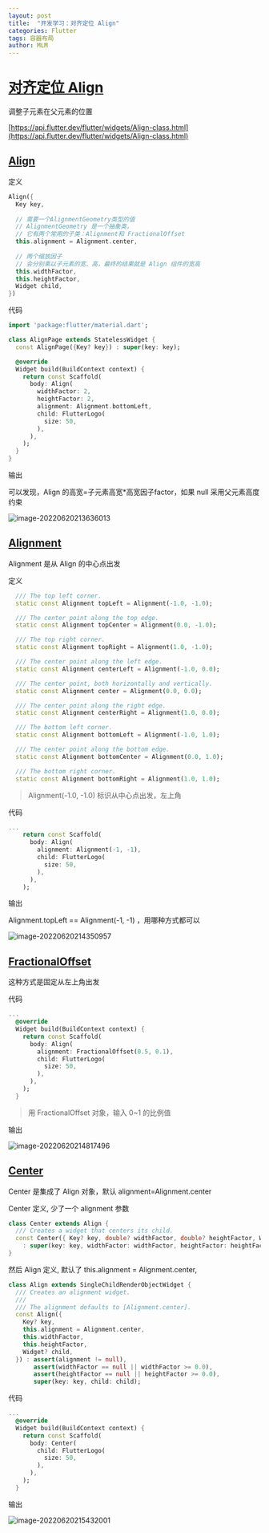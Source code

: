 ```yaml
---
layout: post
title:  "开发学习：对齐定位 Align"
categories: Flutter
tags: 容器布局
author: MLM
---
```

# [对齐定位 Align]()

调整子元素在父元素的位置

[https://api.flutter.dev/flutter/widgets/Align-class.html](https://api.flutter.dev/flutter/widgets/Align-class.html)

## [Align]()

定义

```dart
Align({
  Key key,
  
  // 需要一个AlignmentGeometry类型的值
  // AlignmentGeometry 是一个抽象类，
  // 它有两个常用的子类：Alignment和 FractionalOffset
  this.alignment = Alignment.center,
  
  // 两个缩放因子
  // 会分别乘以子元素的宽、高，最终的结果就是 Align 组件的宽高
  this.widthFactor,
  this.heightFactor,
  Widget child,
})
```

代码

```dart
import 'package:flutter/material.dart';

class AlignPage extends StatelessWidget {
  const AlignPage({Key? key}) : super(key: key);

  @override
  Widget build(BuildContext context) {
    return const Scaffold(
      body: Align(
        widthFactor: 2,
        heightFactor: 2,
        alignment: Alignment.bottomLeft,
        child: FlutterLogo(
          size: 50,
        ),
      ),
    );
  }
}
```

输出

可以发现，Align 的高宽=子元素高宽\*高宽因子factor，如果 null 采用父元素高度约束

![image-20220620213636013](https://molingmiao.github.io/pic/image-20220620213636013.png)

## [Alignment]()

Alignment 是从 Align 的中心点出发

定义

```dart
  /// The top left corner.
  static const Alignment topLeft = Alignment(-1.0, -1.0);

  /// The center point along the top edge.
  static const Alignment topCenter = Alignment(0.0, -1.0);

  /// The top right corner.
  static const Alignment topRight = Alignment(1.0, -1.0);

  /// The center point along the left edge.
  static const Alignment centerLeft = Alignment(-1.0, 0.0);

  /// The center point, both horizontally and vertically.
  static const Alignment center = Alignment(0.0, 0.0);

  /// The center point along the right edge.
  static const Alignment centerRight = Alignment(1.0, 0.0);

  /// The bottom left corner.
  static const Alignment bottomLeft = Alignment(-1.0, 1.0);

  /// The center point along the bottom edge.
  static const Alignment bottomCenter = Alignment(0.0, 1.0);

  /// The bottom right corner.
  static const Alignment bottomRight = Alignment(1.0, 1.0);
```

> Alignment(-1.0, -1.0) 标识从中心点出发，左上角

代码

```dart
...
    return const Scaffold(
      body: Align(
        alignment: Alignment(-1, -1),
        child: FlutterLogo(
          size: 50,
        ),
      ),
    );
```

输出

Alignment.topLeft == Alignment(-1, -1) ，用哪种方式都可以

![image-20220620214350957](https://molingmiao.github.io/pic/image-20220620214350957.png)

## [FractionalOffset]()

这种方式是固定从左上角出发

代码

```dart
...
  @override
  Widget build(BuildContext context) {
    return const Scaffold(
      body: Align(
        alignment: FractionalOffset(0.5, 0.1),
        child: FlutterLogo(
          size: 50,
        ),
      ),
    );
  }
```

> 用 FractionalOffset 对象，输入 0\~1 的比例值

输出

![image-20220620214817496](https://molingmiao.github.io/pic/image-20220620214817496.png)

## [Center]()

Center 是集成了 Align 对象，默认 alignment=Alignment.center

Center 定义, 少了一个 alignment 参数

```dart
class Center extends Align {
  /// Creates a widget that centers its child.
  const Center({ Key? key, double? widthFactor, double? heightFactor, Widget? child })
    : super(key: key, widthFactor: widthFactor, heightFactor: heightFactor, child: child);
}
```

然后 Align 定义, 默认了 this.alignment = Alignment.center,

```dart
class Align extends SingleChildRenderObjectWidget {
  /// Creates an alignment widget.
  ///
  /// The alignment defaults to [Alignment.center].
  const Align({
    Key? key,
    this.alignment = Alignment.center,
    this.widthFactor,
    this.heightFactor,
    Widget? child,
  }) : assert(alignment != null),
       assert(widthFactor == null || widthFactor >= 0.0),
       assert(heightFactor == null || heightFactor >= 0.0),
       super(key: key, child: child);
```

代码

```dart
...
  @override
  Widget build(BuildContext context) {
    return const Scaffold(
      body: Center(
        child: FlutterLogo(
          size: 50,
        ),
      ),
    );
  }
```

输出

![image-20220620215432001](https://molingmiao.github.io/pic/image-20220620215432001.png)
